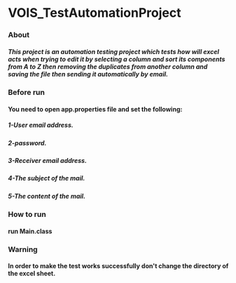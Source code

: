 # VOIS_TestAutomationProject
### About
##### This project is an automation testing project which tests how will excel acts when trying to edit it by selecting a column and sort its components from A to Z then removing the duplicates from another column and saving the file then sending it automatically by email.
### Before run
####  You need to open app.properties file and set the following:
##### 1-User email address. 
##### 2-password.
##### 3-Receiver email address.
##### 4-The subject of the mail. 
##### 5-The content of the mail. 
### How to run 
#### run Main.class
### Warning
#### In order to make the test works successfully don't change the directory of the excel sheet.

